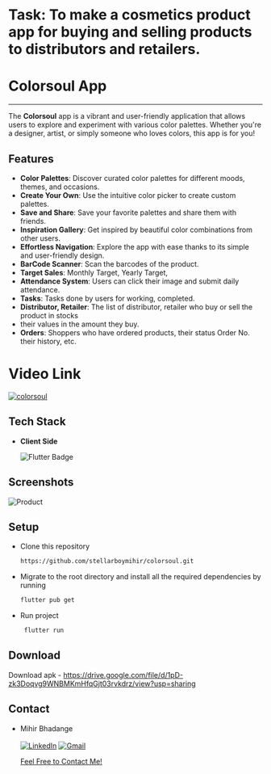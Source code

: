 # Task: To make a cosmetics product app for buying and selling products to distributors and retailers.

# Colorsoul App
--------------------------------------------------------------------------
The **Colorsoul** app is a vibrant and user-friendly application that allows users to explore and experiment with various color palettes. Whether you're a designer, artist, or simply someone who loves colors, this app is for you!

## Features

- **Color Palettes**: Discover curated color palettes for different moods, themes, and occasions.
- **Create Your Own**: Use the intuitive color picker to create custom palettes.
- **Save and Share**: Save your favorite palettes and share them with friends.
- **Inspiration Gallery**: Get inspired by beautiful color combinations from other users.
- **Effortless Navigation**: Explore the app with ease thanks to its simple and user-friendly design.
- **BarCode Scanner**: Scan the barcodes of  the product.
- **Target Sales**: Monthly Target, Yearly Target,
- **Attendance System**: Users can click their image and submit daily attendance.
- **Tasks**: Tasks done by users for working, completed.
- **Distributor, Retailer**: The list of distributor, retailer who buy or sell the product in stocks
- their values in the amount they buy.
- **Orders**: Shoppers who have ordered products, their status Order No. their history, etc.

# Video Link
[![colorsoul](https://github.com/stellarboymihir/colorsoul/assets/83822717/7aa8629a-dfdf-4520-babc-66710d482722)](https://youtu.be/OV2X97srmJM)


## Tech Stack

- **Client Side**

  <img src="https://img.shields.io/badge/Flutter-%2302569B.svg?style=for-the-badge&logo=Flutter&logoColor=white" alt="Flutter Badge"> <a>
 </a>


## Screenshots

![Product](https://github.com/stellarboymihir/colorsoul/assets/83822717/d054f85e-fa1e-4bd7-ada7-b6c3b114f5f6)

## Setup

- Clone this repository

  ```bash
  https://github.com/stellarboymihir/colorsoul.git
  ```

- Migrate to the root directory and install all the required dependencies by running

  ```bash
  flutter pub get
  ```

- Run project
  ```bash
   flutter run
  ```

## Download

Download apk - 
https://drive.google.com/file/d/1pD-zk3Doqvg9WNBMKmHfqGjt03rvkdrz/view?usp=sharing

## Contact

- Mihir Bhadange <br> <br>
  <a  href="https://www.linkedin.com/in/mihir-bhadange/" target="_blank"><img alt="LinkedIn" src="https://img.shields.io/badge/linkedin%20-%230077B5.svg?&style=for-the-badge&logo=linkedin&logoColor=white" /></a>
  <a href="mailto:bhadangemihir07@gmail.com"><img  alt="Gmail" src="https://img.shields.io/badge/Gmail-D14836?style=for-the-badge&logo=gmail&logoColor=white" />

  Feel Free to Contact Me!
